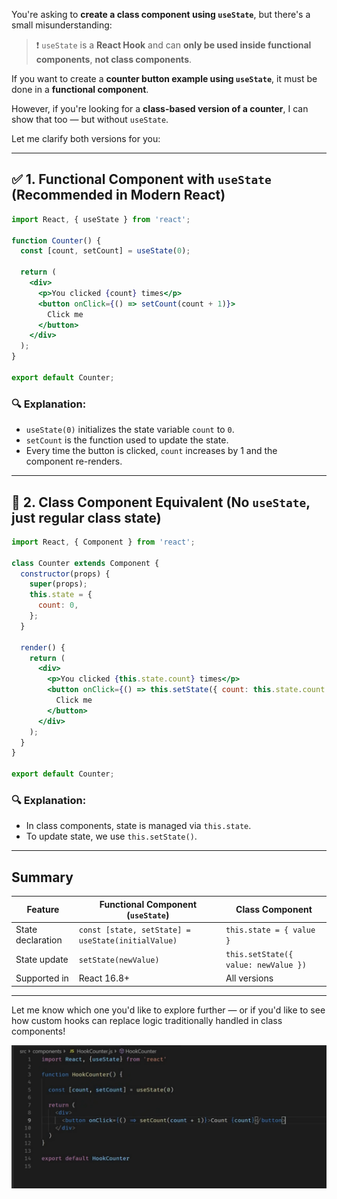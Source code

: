 You're asking to **create a class component using `useState`**, but there's a small misunderstanding:

> ❗ `useState` is a **React Hook** and can **only be used inside functional components**, **not class components**.

If you want to create a **counter button example using `useState`**, it must be done in a **functional component**.

However, if you're looking for a **class-based version of a counter**, I can show that too — but without `useState`.

Let me clarify both versions for you:

---

## ✅ 1. Functional Component with `useState` (Recommended in Modern React)

```jsx
import React, { useState } from 'react';

function Counter() {
  const [count, setCount] = useState(0);

  return (
    <div>
      <p>You clicked {count} times</p>
      <button onClick={() => setCount(count + 1)}>
        Click me
      </button>
    </div>
  );
}

export default Counter;
```

### 🔍 Explanation:
- `useState(0)` initializes the state variable `count` to `0`.
- `setCount` is the function used to update the state.
- Every time the button is clicked, `count` increases by 1 and the component re-renders.

---

## 🧱 2. Class Component Equivalent (No `useState`, just regular class state)

```jsx
import React, { Component } from 'react';

class Counter extends Component {
  constructor(props) {
    super(props);
    this.state = {
      count: 0,
    };
  }

  render() {
    return (
      <div>
        <p>You clicked {this.state.count} times</p>
        <button onClick={() => this.setState({ count: this.state.count + 1 })}>
          Click me
        </button>
      </div>
    );
  }
}

export default Counter;
```

### 🔍 Explanation:
- In class components, state is managed via `this.state`.
- To update state, we use `this.setState()`.

---

## Summary

| Feature | Functional Component (`useState`) | Class Component |
|--------|------------------------------------|----------------|
| State declaration | `const [state, setState] = useState(initialValue)` | `this.state = { value }` |
| State update | `setState(newValue)` | `this.setState({ value: newValue })` |
| Supported in | React 16.8+ | All versions |

---

Let me know which one you'd like to explore further — or if you'd like to see how custom hooks can replace logic traditionally handled in class components!

![alt text](image.png)